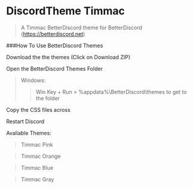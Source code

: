 # DiscordTheme Timmac
>A Timmac BetterDiscord theme for BetterDiscord (https://betterdiscord.net)

###How To Use BetterDiscord Themes

Download the the themes (Click on Download ZIP)

Open the BetterDiscord Themes Folder

>Windows:
>> Win Key + Run > %appdata%\BetterDiscord\themes to get to the folder

Copy the CSS files across

Restart Discord

Avaliable Themes:

>Timmac Pink

>Timmac Orange

>Timmac Blue

>Timmac Gray

